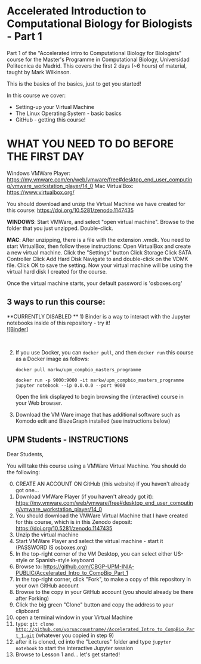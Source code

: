 # Accelerated Introduction to Computational Biology for Biologists - Part 1

Part 1 of the "Accelerated intro to Computational Biology for Biologists" course for the Master's Programme in Computational Biology, Universidad Politecnica de Madrid.  This covers the first 2 days (~6 hours) of material, taught by Mark Wilkinson.

This is the basics of the basics, just to get you started!

In this course we cover:
   * Setting-up your Virtual Machine
   * The Linux Operating System - basic basics
   * GitHub - getting this course!

# WHAT YOU NEED TO DO BEFORE THE FIRST DAY

Windows VMWare Player:  https://my.vmware.com/en/web/vmware/free#desktop_end_user_computing/vmware_workstation_player/14_0 
Mac VirtualBox: https://www.virtualbox.org/  

You should download and unzip the Virtual Machine we have created for this course:  https://doi.org/10.5281/zenodo.1147435

**WINDOWS**:  Start VMWare, and select "open virtual machine".  Browse to the folder that you just unzipped.  Double-click.

**MAC**: After unzipping, there is a file with the extension .vmdk.  You need to start VirtualBox, then follow these instructions:  Open VirtualBox and create a new virtual machine. Click the "Settings" button Click Storage Click SATA Controller Click Add Hard Disk Navigate to and double-click on the VDMK file. Click OK to save the setting.   Now your virtual machine will be using the virtual hard disk I created for the course.

Once the virtual machine starts, your default password is 'osboxes.org'







## 3 ways to run this course:

**CURRENTLY DISABLED ** 1)  Binder is a way to interact with the Jupyter notebooks inside of this repository - try it!  
[![Binder] <p style="visibility: hidden;">(http://mybinder.org/badge.svg)](https://mybinder.org/v2/gh/CBGP-UPM-INIA-PUBLIC/Bioinfo_ProgrammingChallenges/master)</p>

2)  If you use Docker, you can <code>docker pull</code>, and then <code>docker run</code> this course as a Docker image as follows:

     <code>docker pull  markw/upm_compbio_masters_programme</code>

     <code>docker run -p 9000:9000 -it markw/upm_compbio_masters_programme jupyter notebook --ip 0.0.0.0 --port 9000</code>
     
     Open the link displayed to begin browsing the (interactive) course in your Web browser.
    

3)  Download the VM Ware image that has additional software such as Komodo edit and BlazeGraph installed (see instructions below)


## UPM Students - INSTRUCTIONS

Dear Students, 

You will take this course using a VMWare Virtual Machine.  You should do the following:

0. CREATE AN ACCOUNT ON GitHub (this website) if you haven't already got one...
1. Download VMWare Player (if you haven't already got it): https://my.vmware.com/web/vmware/free#desktop_end_user_computing/vmware_workstation_player/14_0
2. You should download the VMWare Virtual Machine that I have created for this course, which is in this Zenodo deposit:  https://doi.org/10.5281/zenodo.1147435
3. Unzip the virtual machine
4. Start VMWare Player and select the virtual machine - start it (PASSWORD IS osboxes.org)
5. In the top-right corner of the VM Desktop, you can select either US-style or Spanish-style keyboard
6. Browse to:  https://github.com/CBGP-UPM-INIA-PUBLIC/Accelerated_Intro_to_CompBio_Part_1
7. In the top-right corner, click "Fork", to make a copy of this repository in your own GitHub account
8. Browse to the copy in your GitHub account (you should already be there after Forking)
9.  Click the big green "Clone" button and copy the address to your clipboard
10. open a terminal window in your Virtual Machine
11. type:  <code>git clone http://github.com/yoruaccountname//Accelerated_Intro_to_CompBio_Part_1.git</code>  (whatever you copied in step 9)
12. after it is cloned, cd into the "Lectures" folder and type <code>jupyter notebook</code> to start the interactive Jupyter session
13.  Browse to Lesson 1 and... let's get started!


